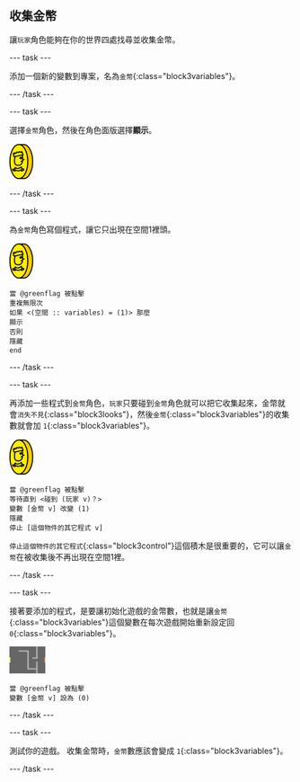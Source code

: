 ## 收集金幣

讓`玩家`角色能夠在你的世界四處找尋並收集金幣。

\--- task \---

添加一個新的變數到專案，名為`金幣`{:class="block3variables"}。

\--- /task \---

\--- task \---

選擇`金幣`角色，然後在角色面版選擇**顯示**。

![截圖](images/coin.png)

\--- /task \---

\--- task \---

為`金幣`角色寫個程式，讓它只出現在空間1裡頭。

![截圖](images/coin.png)

```blocks3
當 @greenflag 被點擊
重複無限次
如果 <(空間 :: variables) = (1)> 那麼
顯示
否則
隱藏
end
```

\--- /task \---

\--- task \---

再添加一些程式到`金幣`角色，`玩家`只要碰到`金幣`角色就可以把它收集起來，金幣就會`消失不見`{:class="block3looks"}，然後`金幣`{:class="block3variables"}的收集數就會加 `1`{:class="block3variables"}。

![金幣](images/coin.png)

```blocks3
當 @greenflag 被點擊
等待直到 <碰到 (玩家 v)？>
變數 [金幣 v] 改變 (1)
隱藏
停止 [這個物件的其它程式 v]
```

`停止這個物件的其它程式`{:class="block3control"}這個積木是很重要的，它可以讓`金幣`在被收集後不再出現在空間1裡。

\--- /task \---

\--- task \---

接著要添加的程式，是要讓初始化遊戲的金幣數，也就是讓`金幣`{:class="block3variables"}這個變數在每次遊戲開始重新設定回 `0`{:class="block3variables"}。

![舞台](images/stage.png)

```blocks3
當 @greenflag 被點擊
變數 [金幣 v] 設為 (0)
```

\--- /task \---

\--- task \---

測試你的遊戲。 收集金幣時，`金幣`數應該會變成 `1`{:class="block3variables"}。

\--- /task \---